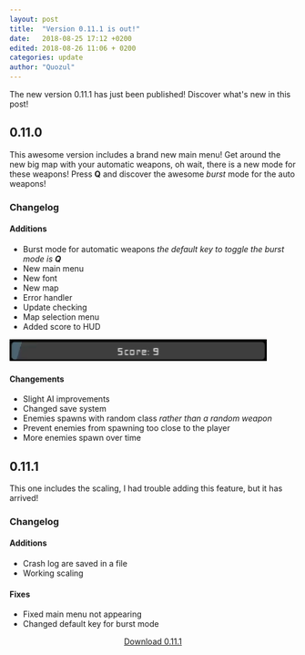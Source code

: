 ```yaml
---
layout: post
title:  "Version 0.11.1 is out!"
date:   2018-08-25 17:12 +0200
edited: 2018-08-26 11:06 + 0200
categories: update
author: "Quozul"
---
```

The new version 0.11.1 has just been published! Discover what's new in this post!

## 0.11.0
This awesome version includes a brand new main menu! Get around the new big map with your automatic weapons, oh wait, there is a new mode for these weapons! Press **Q** and discover the awesome *burst* mode for the auto weapons!

### Changelog
#### Additions
+ Burst mode for automatic weapons *the default key to toggle the burst mode is **Q***
+ New main menu
+ New font
+ New map
+ Error handler
+ Update checking
+ Map selection menu
+ Added score to HUD  
<img src="/assets/posts/2018-08-25/score_bar.gif"/>

#### Changements
+ Slight AI improvements
+ Changed save system
+ Enemies spawns with random class *rather than a random weapon*
+ Prevent enemies from spawning too close to the player
+ More enemies spawn over time

## 0.11.1
This one includes the scaling, I had trouble adding this feature, but it has arrived!

### Changelog
#### Additions
+ Crash log are saved in a file
+ Working scaling

#### Fixes
+ Fixed main menu not appearing
+ Changed default key for burst mode

<p align="center"><a class="button red" href="https://github.com/Quozul/Pirikium/releases/tag/v0.11.1">Download 0.11.1</a></p>